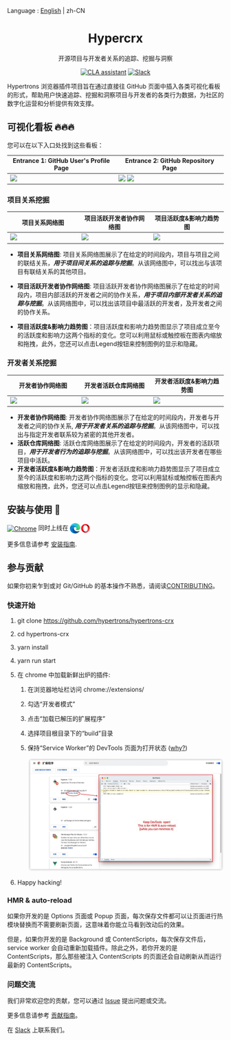 Language : [English](./README.md) | zh-CN

<h1 align="center">Hypercrx</h1>

<div align="center">

开源项目与开发者关系的追踪、挖掘与洞察

[![CLA assistant](https://cla-assistant.io/readme/badge/hypertrons/hypertrons-crx)](https://cla-assistant.io/hypertrons/hypertrons-crx)
[![Slack](https://img.shields.io/badge/slack-join_chat-success.svg?logo=slack)](https://join.slack.com/t/hypertrons/shared_invite/zt-1a7tfc1tx-5YP8m59Yg~vSqiMBMeUJnQ)

</div>

Hypertrons 浏览器插件项目旨在通过直接往 GitHub 页面中插入各类可视化看板的形式，帮助用户快速追踪、挖掘和洞察项目与开发者的各类行为数据，为社区的数字化运营和分析提供有效支撑。

## 可视化看板 🔥🔥🔥

您可以在以下入口处找到这些看板：

<table>
  <thead>
    <tr>
      <th width="50%">Entrance 1: GitHub User's Profile Page</th>
      <th width="50%">Entrance 2: GitHub Repository Page</th>
    </tr>
  </thead>
  <tbody>
    <tr>
      <td>
        <img
          src="https://user-images.githubusercontent.com/32434520/180445548-63d5e0ce-635f-4e7b-bed7-e4bcbf2dc8c4.png"
        />
      </td>
      <td>
        <img
          src="https://user-images.githubusercontent.com/32434520/180447103-76ff1e25-ec35-4e7f-bd54-9d98545ca1df.png"
        />
        <img
          src="https://user-images.githubusercontent.com/32434520/180446790-50b6a53b-119e-4b74-a08d-dda146fb9f29.png"
        />
      </td>
    </tr>
  </tbody>
</table>

### 项目关系挖掘

 <table> 
   <thead> 
     <tr> 
       <th width="33%">项目关系网络图</th> 
       <th width="33%">项目活跃开发者协作网络图</th> 
       <th width="34%">项目活跃度&影响力趋势图</th> 
     </tr> 
   </thead> 
   <tbody> 
     <tr> 
       <td> 
         <img 
           src="https://hypertrons.oss-cn-shanghai.aliyuncs.com/images/readme-prn.gif"
         /> 
       </td> 
       <td> 
         <img 
           src="https://hypertrons.oss-cn-shanghai.aliyuncs.com/images/readme-dcnp.gif"
         /> 
       </td> 
       <td>
         <img 
           src="https://hypertrons.oss-cn-shanghai.aliyuncs.com/images/readme_activity%26influence.gif"
         /> </td>
     </tr> 
   </tbody> 
 </table> 


- **项目关系网络图**: 项目关系网络图展示了在给定的时间段内，项目与项目之间的联结关系，**_用于项目间关系的追踪与挖掘_**。从该网络图中，可以找出与该项目有联结关系的其他项目。

- **项目活跃开发者协作网络图**: 项目活跃开发者协作网络图展示了在给定的时间段内，项目内部活跃的开发者之间的协作关系，**_用于项目内部开发者关系的追踪与挖掘_**。从该网络图中，可以找出该项目中最活跃的开发者，及开发者之间的协作关系。

- **项目活跃度&影响力趋势图**：项目活跃度和影响力趋势图显示了项目成立至今的活跃度和影响力这两个指标的变化。您可以利用鼠标或触控板在图表内缩放和拖拽，此外，您还可以点击Legend按钮来控制图例的显示和隐藏。

### 开发者关系挖掘

 <table> 
   <thead> 
     <tr> 
       <th width="33%">开发者协作网络图</th> 
       <th width="33%">开发者活跃仓库网络图</th> 
       <th width="34%">开发者活跃度&影响力趋势图</th> 
     </tr> 
   </thead> 
   <tbody> 
     <tr> 
       <td> 
         <img 
           src="https://hypertrons.oss-cn-shanghai.aliyuncs.com/images/readme-dcn.gif"
         /> 
       </td> 
       <td> 
         <img 
           src="https://hypertrons.oss-cn-shanghai.aliyuncs.com/images/readme-dmpr.gif"
         /> 
       </td> 
       <td>
         <img 
           src="https://hypertrons.oss-cn-shanghai.aliyuncs.com/images/readme_activity%26influence.gif"
         /> </td>
     </tr> 
   </tbody> 
 </table> 



- **开发者协作网络图**: 开发者协作网络图展示了在给定的时间段内，开发者与开发者之间的协作关系, ***用于开发者关系的追踪与挖掘***。从该网络图中，可以找出与指定开发者联系较为紧密的其他开发者。
- **活跃仓库网络图**: 活跃仓库网络图展示了在给定的时间段内，开发者的活跃项目，***用于开发者行为的追踪与挖掘***。从该网络图中，可以找出该开发者在哪些项目中活跃。
- **开发者活跃度&影响力趋势图**：开发者活跃度和影响力趋势图显示了项目成立至今的活跃度和影响力这两个指标的变化。您可以利用鼠标或触控板在图表内缩放和拖拽，此外，您还可以点击Legend按钮来控制图例的显示和隐藏。

## 安装与使用 📢

[link-chrome]: https://chrome.google.com/webstore/detail/hypercrx/ijchfbpdgeljmhnhokmekkecpbdkgabc "Version published on Chrome Web Store"

[link-edge]:https://microsoftedge.microsoft.com/addons/detail/hypercrx/lbbajaehiibofpconjgdjonmkidpcome?hl=zh-CN

[<img src="https://raw.githubusercontent.com/alrra/browser-logos/90fdf03c/src/chrome/chrome.svg" width="48" alt="Chrome" valign="middle">][link-chrome] 同时上线在 [<img src="https://raw.githubusercontent.com/alrra/browser-logos/90fdf03c/src/edge/edge.svg" width="24" alt="Edge" valign="middle">][link-edge]<img src="https://raw.githubusercontent.com/alrra/browser-logos/90fdf03c/src/opera/opera.svg" width="24" alt="Opera" valign="middle">

更多信息请参考 [安装指南](./INSTALLATION.zh-CN.md).

## 参与贡献

如果你初来乍到或对 Git/GitHub 的基本操作不熟悉，请阅读[CONTRIBUTING](./CONTRIBUTING.md)。

### 快速开始

1. git clone https://github.com/hypertrons/hypertrons-crx

2. cd hypertrons-crx

3. yarn install

4. yarn run start

5. 在 chrome 中加载新鲜出炉的插件:

   1. 在浏览器地址栏访问 chrome://extensions/

   2. 勾选“开发者模式”

   3. 点击“加载已解压的扩展程序”

   4. 选择项目根目录下的“build”目录

   5. 保持“Service Worker”的 DevTools 页面为打开状态 ([why?](https://github.com/hypertrons/hypertrons-crx/pull/274#discussion_r811878203))

      ![](./assets/keep-service-worker-devtools-open.jpeg)

6. Happy hacking!

### HMR & auto-reload

如果你开发的是 Options 页面或 Popup 页面，每次保存文件都可以让页面进行热模块替换而不需要刷新页面，这意味着你能立马看到改动后的效果。

但是，如果你开发的是 Background 或 ContentScripts，每次保存文件后，service worker 会自动重新加载插件。除此之外，若你开发的是 ContentScripts，那么那些被注入 ContentScripts 的页面还会自动刷新从而运行最新的 ContentScripts。

### 问题交流

我们非常欢迎您的贡献，您可以通过 [Issue](https://github.com/hypertrons/hypertrons-crx/issues) 提出问题或交流。

更多信息请参考 [贡献指南](./CONTRIBUTING.md)。

在 <a href="https://join.slack.com/t/hypertrons/shared_invite/zt-1a7tfc1tx-5YP8m59Yg~vSqiMBMeUJnQ" target="_blank">Slack</a> 上联系我们。
